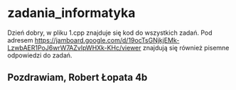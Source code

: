 # zadania_informatyka

Dzień dobry, w pliku 1.cpp znajduje się kod do wszystkich zadań.
Pod adresem https://jamboard.google.com/d/19ocTsGNjkjEMk-LzwbAER1PoJ6wrW7AZvIpWHXk-KHc/viewer znajdują się również pisemne odpowiedzi do zadań.

## Pozdrawiam, Robert Łopata 4b
